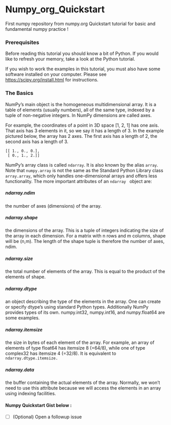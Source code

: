# Numpy_org_Quickstart
First numpy repository from numpy.org Quickstart tutorial for basic and fundamental numpy practice !
### Prerequisites
Before reading this tutorial you should know a bit of Python. If you would like to refresh your memory, take a look at the Python tutorial.

If you wish to work the examples in this tutorial, you must also have some software installed on your computer. Please see https://scipy.org/install.html for instructions.

### The Basics
NumPy’s main object is the homogeneous multidimensional array. It is a table of elements (usually numbers), all of the same type, indexed by a tuple of non-negative integers. In NumPy dimensions are called axes.

For example, the coordinates of a point in 3D space [1, 2, 1] has one axis. That axis has 3 elements in it, so we say it has a length of 3. In the example pictured below, the array has 2 axes. The first axis has a length of 2, the second axis has a length of 3.
```
[[ 1., 0., 0.],
 [ 0., 1., 2.]] 
 ```
NumPy’s array class is called `ndarray`. It is also known by the alias `array`. Note that `numpy.array` is not the same as the Standard Python Library class `array.array`, which only handles one-dimensional arrays and offers less functionality. The more important attributes of an `ndarray ` object are:

##### ndarray.ndim
the number of axes (dimensions) of the array.
##### ndarray.shape
the dimensions of the array. This is a tuple of integers indicating the size of the array in each dimension. For a matrix with n rows and m columns, shape will be (n,m). The length of the shape tuple is therefore the number of axes, ndim.
##### ndarray.size
the total number of elements of the array. This is equal to the product of the elements of shape.
##### ndarray.dtype
an object describing the type of the elements in the array. One can create or specify dtype’s using standard Python types. Additionally NumPy provides types of its own. numpy.int32, numpy.int16, and numpy.float64 are some examples.
##### ndarray.itemsize
the size in bytes of each element of the array. For example, an array of elements of type float64 has itemsize 8 (=64/8), while one of type complex32 has itemsize 4 (=32/8). It is equivalent to 
` ndarray.dtype.itemsize. `
##### ndarray.data
the buffer containing the actual elements of the array. Normally, we won’t need to use this attribute because we will access the elements in an array using indexing facilities.


<script src="https://gist.github.com/nayeem990/b1d302e56f698c7fb30d6f478a785a9d.js"></script>

#### Numpy Quickstart Gist below :

<script src="https://gist.github.com/nayeem990/b70d39934065009846b0850060844bfb.js"></script>


- [ ] \(Optional) Open a followup issue

  
